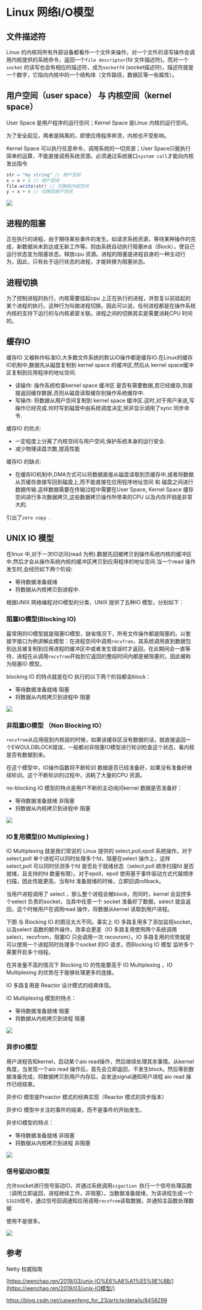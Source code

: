 # Linux 网络I/O模型

## 文件描述符

Linux 的内核将所有外部设备都看作一个文件来操作，对一个文件的读写操作会调用内核提供的系统命令，返回一个`file descriptor`(fd 文件描述符)。而对一个`socket` 的读写也会有相应的描述符，成为`socketfd` (socket描述符)，描述符就是一个数字，它指向内核中的一个结构体（文件路径，数据区等一些属性）。

## 用户空间（user space） 与 内核空间（kernel space）

User Space 是用户程序的运行空间；Kernel Space 是Linux 内核的运行空间。

为了安全起见，两者是隔离的，即使应用程序奔溃，内核也不受影响。

Kernel Space 可以执行任意命令，调用系统的一切资源；User Space只能执行简单的运算，不能直接调用系统资源。必须通过系统接口`system call`才能向内核发出指令

```java
str = "my string" // 用户空间
x = x + 2 // 用户空间
file.write(str) // 切换到内核空间
y = x + 4 // 切换回用户空间
```

![](..\resource\linux-user-kernel-space.png)

## 进程的阻塞

正在执行的进程，由于期待某些事件的发生。如请求系统资源，等待某种操作的完成，新数据尚未到达或无新工作等。则由系统自动执行阻塞`原语`（Block），使自己运行状态变为阻塞状态，释放cpu 资源。进程的阻塞是进程自身的一种主动行为，因此，只有处于运行状态的进程，才能转换为阻塞状态。

## 进程切换

为了控制进程的执行，内核需要挂起cpu 上正在执行的进程，并恢复以前挂起的某个进程的执行。这种行为叫做进程切换。因此可以说，任何进程都是在操作系统内核的支持下运行的与内核紧密关联。进程之间的切换其实是需要消耗CPU 时间的。

## 缓存IO

缓存IO 又被称作标准IO,大多数文件系统的默认IO操作都是缓存IO.在Linux的缓存IO机制中,数据先从磁盘复制到 kernel space 的缓冲区,然后从 kernel space缓冲区复制到应用程序的地址空间.

- 读操作: 操作系统检查kernel space 缓冲区 是否有需要数据,若已经缓存,则直接返回缓存数据,否则从磁盘读取缓存到操作系统缓存中.
- 写操作: 将数据从用户空间复制到 kernel space 缓冲区.这时,对于用户来说,写操作已经完成.何时写到磁盘中由系统调度决定,除非显示调用了sync 同步命令.

缓存IO 的优点:

- 一定程度上分离了内核空间与用户空间,保护系统本身的运行安全.
- 减少物理读盘次数,提高性能

缓存IO 的缺点:

- 在缓存IO机制中,DMA方式可以将数据直接从磁盘读取到页缓存中,或者将数据从页缓存直接写回到磁盘上,而不能直接在应用程序地址空间 和 磁盘之间进行数据传输.这样数据需要在传输过程中需要在User Space, Kernel Space 缓存空间进行多次数据拷贝,这些数据拷贝操作所带来的CPU 以及内存开销是非常大的.

引出了`zero copy `.

## UNIX IO 模型

在linux 中,对于一次IO访问(read 为例).数据先回被拷贝到操作系统内核的缓冲区中,然后才会从操作系统内核的缓冲区拷贝到应用程序的地址空间.当一个read 操作发生时,会经历如下两个阶段:

- 等待数据准备就绪
- 将数据从内核拷贝到进程中.

根据UNIX 网络编程对IO模型的分类，UNIX 提供了五种IO 模型，分别如下：

### 阻塞IO模型(Blocking IO)

最常用的IO模型就是阻塞IO模型，缺省情况下，所有文件操作都是阻塞的。以套接字接口为例讲解此模型：在进程空间中调用`recvfrom`，其系统调用直到数据包到达且被复制到应用进程的缓冲区中或者发生错误时才返回，在此期间会一直等待，进程在从调用`recvfrom`开始到它返回的整段时间内都是被阻塞的，因此被称为阻塞IO 模型。

blocking IO 的特点就是在IO 执行的以下两个阶段都会block：

- 等待数据准备就绪							阻塞
- 将数据从内核拷贝到进程中             阻塞

![](..\resource\blocking-io.png)



### 非阻塞IO模型  （Non Blocking IO）

`recvfrom`从应用层到内核层的时候，如果该缓存区没有数据的话，就直接返回一个EWOULDBLOCK错误，一般都对非阻塞IO模型进行轮训检查这个状态，看内核是否有数据到来。

在这个模型中，IO操作函数将不断轮训 数据是否已经准备好，如果没有准备好继续轮训。这个不断轮训的过程中，消耗了大量的CPU 资源。

no-blocking IO 模型的特点是用户不断的主动询问kernel 数据是否准备好：

- 等待数据准备就绪					非阻塞
- 将数据从内核拷贝到进程中    阻塞

![](..\resource\no-blocking-io.png)

### IO复用模型(IO Multiplexing )

IO Multiplexing 就是我们常说的 Linux 提供的 select,poll,epoll 系统操作。对于select,poll 单个进程可以同时处理多个fd，阻塞在select 操作上，这样 select,poll 可以同时侦测多个fd 是否处于就绪状态（select,poll 顺序扫描fd 是否就绪，且支持的fd 数量有限）。对于epoll，epoll 使用基于事件驱动方式代替顺序扫描，因此性能更高，当有fd 准备就绪的时候，立即回调rollback。

当用户进程调用了 select ，那么整个进程会被block，而同时，kernel 会监控多个select 负责的socket，当其中任意一个 socket 准备好了数据，select 就会返回，这个时候用户在调用read 操作，将数据从kernel 读取到用户进程。

下图 与 Blocking IO 的图没太大不同。事实上 IO 多路复用多了添加监视socket，以及select 函数的额外操作，效率会更差（IO 多路复用使用两个系统调用select，recvfrom，阻塞IO 只会调用一次 recovrom）。IO 多路复用的优势就是可以使用一个进程同时处理多个socket 的IO 请求，而Blocking IO 模型 监听多个需要开启多个线程。

在并发量不高的情况下 Blocking IO 的性能要高于 IO Multiplexing ，IO Multiplexing 的优势在于能够处理更多的连接。

IO 多路复用是 Reactor 设计模式的经典体现。

IO Multiplexing 模型的特点：

- 等待数据准备就绪				阻塞
- 将数据从内核拷贝到进程     阻塞

![](..\resource\multiplex-io.png)

### 异步IO模型

用户进程告知kernel，启动某个aio read操作，然后继续处理其余事情。从kernel 角度，当发现一个aio read 操作后，首先会立即返回，不发生block。然后等到数据准备完成，将数据拷贝到用户内存后，会发送signal通知用户进程 aio read 操作已经结束。

异步IO 模型是Proactor 模式的经典实现（Reactor 模式的异步版本）

异步IO 模型中关注的事件的结束，而不是事件的开始发生。

异步IO模型的特点：

- 等待数据准备就绪				非阻塞
- 将数据从内核拷贝到进程     非阻塞

![](..\resource\async-io.png)

### 信号驱动IO模型

允许socket进行信号驱动IO，并通过系统调用`sigaction `执行一个信号处理函数（调用立即返回，进程继续工作，非阻塞）。当数据准备就绪，为该进程生成一个`SIGIO`信号，通过信号回调通知应用调用`recvfrom`读取数据，并通知主函数处理数据

使用不是很多。

![](..\resource\signal-io.png)

### 



## 参考

Netty 权威指南

[https://wenchao.ren/2019/03/unix-IO%E6%A8%A1%E5%9E%8B/](https://wenchao.ren/2019/03/unix-IO模型/)

https://blog.csdn.net/caiwenfeng_for_23/article/details/8458299